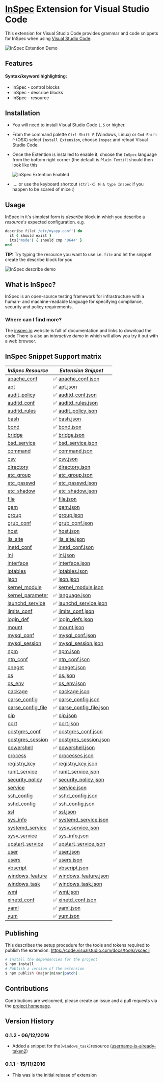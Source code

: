 # [InSpec](http://inspec.io) Extension for Visual Studio Code

This extension for Visual Studio Code provides grammar and code snippets for InSpec when using [Visual Studio Code](http://code.visualstudio.com).

![InSpec Extention Demo](/extensions/images/vscode-inspec-demo.gif)

## Features

#### Syntax/keyword highlighting:

* InSpec - control blocks
* InSpec - describe blocks
* InSpec - resource

## Installation
 * You will need to install Visual Studio Code `1.5` or higher.
 * From the command palette `Ctrl-Shift-P` (Windows, Linux) or `Cmd-Shift-P` (OSX) select `Install Extension`, choose `Inspec` and reload Visual Studio Code.
 * Once the Extention is installed to enable it, choose the `InSpec` language from the bottom right corner (the default is `Plain Text`)
 It should then look like this

   ![InSpec Extention Enabled](/extensions/images/vscode-inspec.jpg)

 *  .... or use the keyboard shortcut `(Ctrl-K) M & type Inspec` if you happen to be scared of mice :)

## Usage
InSpec in it's simplest form is _describe_ block in which you describe a _resource's_ expected configuration. e.g.

```ruby
describe file('/etc/myapp.conf') do
  it { should exist }
  its('mode') { should cmp '0644' }
end
```

**TIP:** Try typing the resource you want to use i.e. `file` and let the snippet create the describe block for you

![InSpec describe demo](/extensions/images/vscode-inspec-demo.gif)

## What is InSpec?
InSpec is an open-source testing framework for infrastructure with a human- and machine-readable language for specifying compliance, security and policy requirements.

### Where can I find more?
The [inspec.io](http://inspec.io) website is full of documentation and links to download the code
There is also an _interactive demo_ in which will allow you try it out with a web browser.


## InSpec Snippet Support matrix
[//]: # ( Use a :x: if we don't have support)
[//]: # ( Use a :white_check_mark: if we do have support provide link to source code)

| *InSpec Resource* | *Extension Snippet* |
|-------------------|---------------------|
|[apache_conf](http://inspec.io//docs/reference/resources/apache_conf)| :white_check_mark: [apache_conf.json](https://github.com/chef-training/extension-inspec/tree/master/snippets/apache_conf.json)|
|[apt](http://inspec.io//docs/reference/resources/apt)| :white_check_mark: [apt.json](https://github.com/chef-training/extension-inspec/tree/master/snippets/apt.json)|
|[audit_policy](http://inspec.io//docs/reference/resources/audit_policy)| :white_check_mark: [auditd_conf.json](https://github.com/chef-training/extension-inspec/tree/master/snippets/auditd_conf.json)|
|[auditd_conf](http://inspec.io//docs/reference/resources/auditd_conf)| :white_check_mark: [auditd_rules.json](https://github.com/chef-training/extension-inspec/tree/master/snippets/auditd_rules.json)|
|[auditd_rules](http://inspec.io//docs/reference/resources/auditd_rules)| :white_check_mark: [audit_policy.json](https://github.com/chef-training/extension-inspec/tree/master/snippets/audit_policy.json)|
|[bash](http://inspec.io//docs/reference/resources/bash)| :white_check_mark: [bash.json](https://github.com/chef-training/extension-inspec/tree/master/snippets/bash.json)|
|[bond](http://inspec.io//docs/reference/resources/bond)| :white_check_mark: [bond.json](https://github.com/chef-training/extension-inspec/tree/master/snippets/bond.json)|
|[bridge](http://inspec.io//docs/reference/resources/bridge)| :white_check_mark: [bridge.json](https://github.com/chef-training/extension-inspec/tree/master/snippets/bridge.json)|
|[bsd_service](http://inspec.io//docs/reference/resources/bsd_service)| :white_check_mark: [bsd_service.json](https://github.com/chef-training/extension-inspec/tree/master/snippets/bsd_service.json)|
|[command](http://inspec.io//docs/reference/resources/command)| :white_check_mark: [command.json](https://github.com/chef-training/extension-inspec/tree/master/snippets/command.json)|
|[csv](http://inspec.io//docs/reference/resources/csv)| :white_check_mark: [csv.json](https://github.com/chef-training/extension-inspec/tree/master/snippets/csv.json)|
|[directory](http://inspec.io//docs/reference/resources/directory)| :white_check_mark: [directory.json](https://github.com/chef-training/extension-inspec/tree/master/snippets/directory.json)|
|[etc_group](http://inspec.io//docs/reference/resources/etc_group)| :white_check_mark: [etc_group.json](https://github.com/chef-training/extension-inspec/tree/master/snippets/etc_group.json)|
|[etc_passwd](http://inspec.io//docs/reference/resources/etc_passwd)| :white_check_mark: [etc_passwd.json](https://github.com/chef-training/extension-inspec/tree/master/snippets/etc_passwd.json)|
|[etc_shadow](http://inspec.io//docs/reference/resources/etc_shadow)| :white_check_mark: [etc_shadow.json](https://github.com/chef-training/extension-inspec/tree/master/snippets/etc_shadow.json)|
|[file](http://inspec.io//docs/reference/resources/file)| :white_check_mark: [file.json](https://github.com/chef-training/extension-inspec/tree/master/snippets/file.json)|
|[gem](http://inspec.io//docs/reference/resources/gem)| :white_check_mark: [gem.json](https://github.com/chef-training/extension-inspec/tree/master/snippets/gem.json)|
|[group](http://inspec.io//docs/reference/resources/group)| :white_check_mark: [group.json](https://github.com/chef-training/extension-inspec/tree/master/snippets/group.json)|
|[grub_conf](http://inspec.io//docs/reference/resources/grub_conf)| :white_check_mark: [grub_conf.json](https://github.com/chef-training/extension-inspec/tree/master/snippets/grub_conf.json)|
|[host](http://inspec.io//docs/reference/resources/host)| :white_check_mark: [host.json](https://github.com/chef-training/extension-inspec/tree/master/snippets/host.json)|
|[iis_site](http://inspec.io//docs/reference/resources/iis_site)| :white_check_mark: [iis_site.json](https://github.com/chef-training/extension-inspec/tree/master/snippets/iis_site.json)|
|[inetd_conf](http://inspec.io//docs/reference/resources/inetd_conf)| :white_check_mark: [inetd_conf.json](https://github.com/chef-training/extension-inspec/tree/master/snippets/inetd_conf.json)|
|[ini](http://inspec.io//docs/reference/resources/ini)| :white_check_mark: [ini.json](https://github.com/chef-training/extension-inspec/tree/master/snippets/ini.json)|
|[interface](http://inspec.io//docs/reference/resources/interface)| :white_check_mark: [interface.json](https://github.com/chef-training/extension-inspec/tree/master/snippets/interface.json)|
|[iptables](http://inspec.io//docs/reference/resources/iptables)| :white_check_mark: [iptables.json](https://github.com/chef-training/extension-inspec/tree/master/snippets/iptables.json)|
|[json](http://inspec.io//docs/reference/resources/json)| :white_check_mark: [json.json](https://github.com/chef-training/extension-inspec/tree/master/snippets/json.json)|
|[kernel_module](http://inspec.io//docs/reference/resources/kernel_module)| :white_check_mark: [kernel_module.json](https://github.com/chef-training/extension-inspec/tree/master/snippets/kernel_module.json)|
|[kernel_parameter](http://inspec.io//docs/reference/resources/kernel_parameter)| :white_check_mark: [language.json](https://github.com/chef-training/extension-inspec/tree/master/snippets/language.json)|
|[launchd_service](http://inspec.io//docs/reference/resources/launchd_service)| :white_check_mark: [launchd_service.json](https://github.com/chef-training/extension-inspec/tree/master/snippets/launchd_service.json)|
|[limits_conf](http://inspec.io//docs/reference/resources/limits_conf)| :white_check_mark: [limits_conf.json](https://github.com/chef-training/extension-inspec/tree/master/snippets/limits_conf.json)|
|[login_def](http://inspec.io//docs/reference/resources/login_def)| :white_check_mark: [login_defs.json](https://github.com/chef-training/extension-inspec/tree/master/snippets/login_defs.json)|
|[mount](http://inspec.io//docs/reference/resources/mount)| :white_check_mark: [mount.json](https://github.com/chef-training/extension-inspec/tree/master/snippets/mount.json)|
|[mysql_conf](http://inspec.io//docs/reference/resources/mysql_conf)| :white_check_mark: [mysql_conf.json](https://github.com/chef-training/extension-inspec/tree/master/snippets/mysql_conf.json)|
|[mysql_session](http://inspec.io//docs/reference/resources/mysql_session)| :white_check_mark: [mysql_session.json](https://github.com/chef-training/extension-inspec/tree/master/snippets/mysql_session.json)|
|[npm](http://inspec.io//docs/reference/resources/npm)| :white_check_mark: [npm.json](https://github.com/chef-training/extension-inspec/tree/master/snippets/npm.json)|
|[ntp_conf](http://inspec.io//docs/reference/resources/ntp_conf)| :white_check_mark: [ntp_conf.json](https://github.com/chef-training/extension-inspec/tree/master/snippets/ntp_conf.json)|
|[oneget](http://inspec.io//docs/reference/resources/oneget)| :white_check_mark: [oneget.json](https://github.com/chef-training/extension-inspec/tree/master/snippets/oneget.json)|
|[os](http://inspec.io//docs/reference/resources/os)| :white_check_mark: [os.json](https://github.com/chef-training/extension-inspec/tree/master/snippets/os.json)|
|[os_env](http://inspec.io//docs/reference/resources/os_env)| :white_check_mark: [os_env.json](https://github.com/chef-training/extension-inspec/tree/master/snippets/os_env.json)|
|[package](http://inspec.io//docs/reference/resources/package)| :white_check_mark: [package.json](https://github.com/chef-training/extension-inspec/tree/master/snippets/package.json)|
|[parse_config](http://inspec.io//docs/reference/resources/parse_config)| :white_check_mark: [parse_config.json](https://github.com/chef-training/extension-inspec/tree/master/snippets/parse_config.json)|
|[parse_config_file](http://inspec.io//docs/reference/resources/parse_config_file)| :white_check_mark: [parse_config_file.json](https://github.com/chef-training/extension-inspec/tree/master/snippets/parse_config_file.json)|
|[pip](http://inspec.io//docs/reference/resources/pip)| :white_check_mark: [pip.json](https://github.com/chef-training/extension-inspec/tree/master/snippets/pip.json)|
|[port](http://inspec.io//docs/reference/resources/port)| :white_check_mark: [port.json](https://github.com/chef-training/extension-inspec/tree/master/snippets/port.json)|
|[postgres_conf](http://inspec.io//docs/reference/resources/postgres_conf)| :white_check_mark: [postgres_conf.json](https://github.com/chef-training/extension-inspec/tree/master/snippets/postgres_conf.json)|
|[postgres_session](http://inspec.io//docs/reference/resources/postgres_session)| :white_check_mark: [postgres_session.json](https://github.com/chef-training/extension-inspec/tree/master/snippets/postgres_session.json)|
|[powershell](http://inspec.io//docs/reference/resources/powershell)| :white_check_mark: [powershell.json](https://github.com/chef-training/extension-inspec/tree/master/snippets/powershell.json)|
|[process](http://inspec.io//docs/reference/resources/process)| :white_check_mark: [processes.json](https://github.com/chef-training/extension-inspec/tree/master/snippets/processes.json)|
|[registry_key](http://inspec.io//docs/reference/resources/registry_key)| :white_check_mark: [registry_key.json](https://github.com/chef-training/extension-inspec/tree/master/snippets/registry_key.json)|
|[runit_service](http://inspec.io//docs/reference/resources/runit_service)| :white_check_mark: [runit_service.json](https://github.com/chef-training/extension-inspec/tree/master/snippets/runit_service.json)|
|[security_policy](http://inspec.io//docs/reference/resources/security_policy)| :white_check_mark: [security_policy.json](https://github.com/chef-training/extension-inspec/tree/master/snippets/security_policy.json)|
|[service](http://inspec.io//docs/reference/resources/service)| :white_check_mark: [service.json](https://github.com/chef-training/extension-inspec/tree/master/snippets/service.json)|
|[ssh_config](http://inspec.io//docs/reference/resources/ssh_config)| :white_check_mark: [sshd_config.json](https://github.com/chef-training/extension-inspec/tree/master/snippets/sshd_config.json)|
|[sshd_config](http://inspec.io//docs/reference/resources/sshd_config)| :white_check_mark: [ssh_config.json](https://github.com/chef-training/extension-inspec/tree/master/snippets/ssh_config.json)|
|[ssl](http://inspec.io//docs/reference/resources/ssl)| :white_check_mark: [ssl.json](https://github.com/chef-training/extension-inspec/tree/master/snippets/ssl.json)|
|[sys_info](http://inspec.io//docs/reference/resources/sys_info)| :white_check_mark: [systemd_service.json](https://github.com/chef-training/extension-inspec/tree/master/snippets/systemd_service.json)|
|[systemd_service](http://inspec.io//docs/reference/resources/systemd_service)| :white_check_mark: [sysv_service.json](https://github.com/chef-training/extension-inspec/tree/master/snippets/sysv_service.json)|
|[sysv_service](http://inspec.io//docs/reference/resources/sysv_service)| :white_check_mark: [sys_info.json](https://github.com/chef-training/extension-inspec/tree/master/snippets/sys_info.json)|
|[upstart_service](http://inspec.io//docs/reference/resources/upstart_service)| :white_check_mark: [upstart_service.json](https://github.com/chef-training/extension-inspec/tree/master/snippets/upstart_service.json)|
|[user](http://inspec.io//docs/reference/resources/user)| :white_check_mark: [user.json](https://github.com/chef-training/extension-inspec/tree/master/snippets/user.json)|
|[users](http://inspec.io//docs/reference/resources/users)| :white_check_mark: [users.json](https://github.com/chef-training/extension-inspec/tree/master/snippets/users.json)|
|[vbscript](http://inspec.io//docs/reference/resources/vbscript)| :white_check_mark: [vbscript.json](https://github.com/chef-training/extension-inspec/tree/master/snippets/vbscript.json)|
|[windows_feature](http://inspec.io//docs/reference/resources/windows_feature)| :white_check_mark: [windows_feature.json](https://github.com/chef-training/extension-inspec/tree/master/snippets/windows_feature.json)|
|[windows_task](http://inspec.io//docs/reference/resources/windows_task)| :white_check_mark: [windows_task.json](https://github.com/chef-training/extension-inspec/tree/master/snippets/windows_task.json)|
|[wmi](http://inspec.io//docs/reference/resources/wmi)| :white_check_mark: [wmi.json](https://github.com/chef-training/extension-inspec/tree/master/snippets/wmi.json)|
|[xinetd_conf](http://inspec.io//docs/reference/resources/xinetd_conf)| :white_check_mark: [xinetd_conf.json](https://github.com/chef-training/extension-inspec/tree/master/snippets/xinetd_conf.json)|
|[yaml](http://inspec.io//docs/reference/resources/yaml)| :white_check_mark: [yaml.json](https://github.com/chef-training/extension-inspec/tree/master/snippets/yaml.json)|
|[yum](http://inspec.io//docs/reference/resources/yum)| :white_check_mark: [yum.json](https://github.com/chef-training/extension-inspec/tree/master/snippets/yum.json)|

## Publishing

This describes the setup procedure for the tools and tokens required to publish the extension: https://code.visualstudio.com/docs/tools/vscecli

```bash
# Install the dependencies for the project
$ npm install
# Publish a version of the extension
$ npm publish (major|minor|patch)
```

## Contributions

Contributions are welcomed, please create an issue and a pull requests via the [project homepage](https://github.com/chef-training/extension-inspec).

## Version History

### 0.1.2 - 06/12/2016
* Added a snippet for the```[windows_task]```resource ([username-is-already-taken2](https://github.com/username-is-already-taken2))

### 0.1.1 - 15/11/2016
* This was is the initial release of extension
